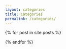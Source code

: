 ```yaml
---
layout: categories
title: Categories 
permalink: /categories/
---
```


{% for post in site.posts %}

{% endfor %}
